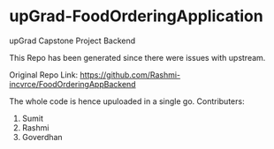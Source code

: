 # upGrad-FoodOrderingApplication
upGrad Capstone Project Backend

This Repo has been generated since there were issues with upstream.

Original Repo Link: https://github.com/Rashmi-incvrce/FoodOrderingAppBackend

The whole code is hence upuloaded in a single go.
Contributers:
1. Sumit
2. Rashmi
3. Goverdhan
